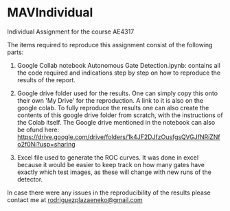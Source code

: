 # MAVIndividual

Individual Assignment for the course AE4317

The items required to reproduce this assignment consist of the following parts:

1) Google Collab notebook Autonomous Gate Detection.ipynb: contains all the code required and indications step by step on how to reproduce the results of the report.

2) Google drive folder used for the results. One can simply copy this onto their own 'My Drive' for the reproduction. A link to it is also on the google colab. To fully reproduce the results one can also create the contents of this google drive folder from scratch, with the instructions of the Colab itself. The Google drive mentioned in the notebook can also be ofund here:  https://drive.google.com/drive/folders/1k4JF2DJfzOusfgsQVGJfNRiZNfo2f0Ni?usp=sharing

3) Excel file used to generate the ROC curves. It was done in excel because it would be easier to keep track on how many gates have exactly which test images, as these will change with new runs of the detector.

In case there were any issues in the reproducibility of the results please contact me at rodriguezplazaeneko@gmail.com

